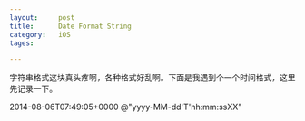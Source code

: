 ```yaml
---
layout: 	post
title:		Date Format String
category:	iOS
tages:		

---
```


字符串格式这块真头疼啊，各种格式好乱啊。下面是我遇到个一个时间格式，这里先记录一下。

2014-08-06T07:49:05+0000
@"yyyy-MM-dd'T'hh:mm:ssXX"